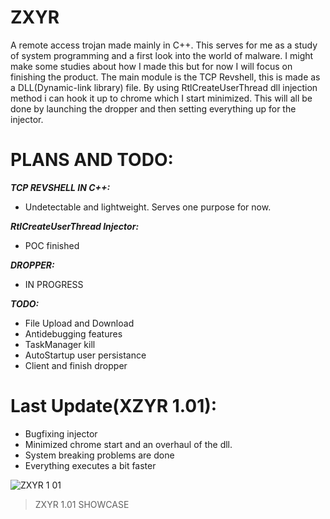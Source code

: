 # ZXYR
A remote access trojan made mainly in C++. This serves for me as a study of system programming and a first look into the world of malware.
I might make some studies about how I made this but for now I will focus on finishing the product.
The main module is the TCP Revshell, this is made as a DLL(Dynamic-link library) file. By using RtlCreateUserThread dll injection method i can hook it up to chrome which I start minimized. This will all be done by launching the dropper and then setting everything up for the injector.

# PLANS AND TODO:
***TCP REVSHELL IN C++:***
- Undetectable and lightweight. Serves one purpose for now.

***RtlCreateUserThread Injector:***
- POC finished

***DROPPER:***
- IN PROGRESS

***TODO:***
- File Upload and Download
- Antidebugging features
- TaskManager kill
- AutoStartup user persistance
- Client and finish dropper

# Last Update(XZYR 1.01):
- Bugfixing injector
- Minimized chrome start and an overhaul of the dll.
- System breaking problems are done
- Everything executes a bit faster

![ZXYR 1 01](https://user-images.githubusercontent.com/86436966/159282869-d1c4382d-c867-4014-921f-c10ffe46a047.gif)
> ZXYR 1.01 SHOWCASE
